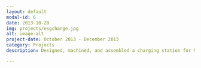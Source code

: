 ```yaml
---
layout: default
modal-id: 6
date: 2013-10-20
img: projects/esgcharge.jpg
alt: image-alt
project-date: October 2013 - December 2013
category: Projects
description: Designed, machined, and assembled a charging station for MIT's Experimental Study Group (ESG). CAD'ed the station from scratch using SolidWorks, used the CNC router and bandsaw to cut out the pieces from MDF, and assembled and polished it.

---
```

